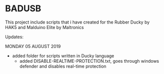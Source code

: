 # BADUSB
This project include scripts that i have created for the Rubber Ducky by HAK5 and Malduino Elite by Maltronics

Updates:

MONDAY 05 AUGUST 2019
 - added folder for scripts written in Ducky language
    - added DISABLE-REALTIME-PROTECTION.txt, goes through windows defender and disables real-time protection
    
